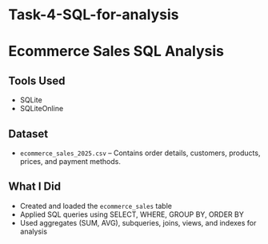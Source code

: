 # Task-4-SQL-for-analysis

# Ecommerce Sales SQL Analysis

## Tools Used
- SQLite  
- SQLiteOnline  

## Dataset
- `ecommerce_sales_2025.csv` – Contains order details, customers, products, prices, and payment methods.  

## What I Did
- Created and loaded the `ecommerce_sales` table  
- Applied SQL queries using SELECT, WHERE, GROUP BY, ORDER BY  
- Used aggregates (SUM, AVG), subqueries, joins, views, and indexes for analysis  

